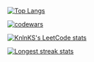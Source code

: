 
[![Top Langs](https://github-readme-stats.vercel.app/api/top-langs/?username=Stu88S&layout=compact&theme=apprentice)](https://github.com/Stu88S/github-readme-stats)

[![codewars](https://www.codewars.com/users/Stu88S/badges/large)](https://www.codewars.com/users/Stu88S)

[![KnlnKS's LeetCode stats](https://leetcode-stats-six.vercel.app/api?username=Stu88S&theme=dark)](https://github.com/Stu88S/github-readme)

[![Longest streak stats](https://github-readme-streak-stats.herokuapp.com/?user=Stu88S&theme=apprentice)](https://github.com/Stu88S/github-readme-stats)


<!--
[![Telegram](https://s4.uupload.ir/files/telegram_q47u.png)](https://t.me/StubbS)
[![LinkedIn](https://s4.uupload.ir/files/linkedin_amwn.png)](https://www.linkedin.com/in/andreilarchenkov/)
[![willianrod's wakatime stats](https://github-readme-stats.vercel.app/api/wakatime?username=@Stu88S&theme=dark&width=50&layout=compact)](https://wakatime.com/@Stu88S)
-->
